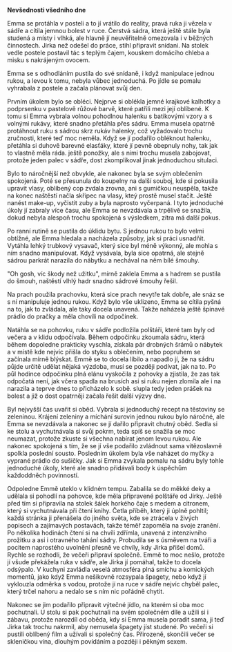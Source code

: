 **Nevšednosti všedního dne**

Emma se protáhla v posteli a to jí vrátilo do reality, pravá ruka ji vězela v sádře a cítila jemnou bolest v ruce. Čerstvá sádra, která ještě stále byla studená a místy i vlhká, ale hlavně jí neuvěřitelně omezovala i v běžných činnostech. Jirka než odešel do práce, stihl připravit snídani. Na stolek vedle postele postavil tác s teplým čajem, kouskem domácího chleba a misku s nakrájeným ovocem.

Emma se s odhodláním pustila do své snídaně, i když manipulace jednou rukou, a levou k tomu, nebyla vůbec jednoduchá. Po jídle se pomalu vyhrabala z postele a začala plánovat svůj den.

Prvním úkolem bylo se obléci. Nejprve si oblékla jemné krajkové kalhotky a podprsenku v pastelově růžové barvě, které patřili mezi její oblíbené. K tomu si Emma vybrala volnou pohodlnou halenku s batikovými vzory a s volnými rukávy, které snadno přetáhla přes sádru. Emma musela opatrně protáhnout ruku s sádrou skrz rukáv halenky, což vyžadovalo trochu zručnosti, které teď moc neměla. Když se jí podařilo obléknout halenku, přetáhla si duhově barevné elasťáky, které jí pevně obepnuly nohy, tak jak to vlastně měla ráda. ještě ponožky, ale s nimi trochu musela zabojovat, protože jeden palec v sádře, dost zkomplikoval jinak jednoduchou situlaci.

Bylo to náročnější než obvykle, ale nakonec byla se svým oblečením spokojená. Poté se přesunula do koupelny na další souboj, kde si pokusila upravit vlasy, oblíbený cop zvdala zrovna, ani s gumičkou neuspěla, takže na konec naštěstí načla skřipec na vlasy, kteý prostě musel stačit. Ještě nanést make-up, vyčistit zuby a byla naprosto vyčerpaná. I tyto jednoduché úkoly jí zabraly více času, ale Emma se nevzdávala a trpělivě se snažila, dokud nebyla alespoň trochu spokojená s výsledkem, zítra má další pokus.

Po ranní rutině se pustila do úklidu bytu. S jednou rukou to bylo velmi obtížné, ale Emma hledala a nacházela způsoby, jak si práci usnadňit. Vytáhla lehký trubkový vysavač, který sice byl méně výkonný, ale mohla s ním snadno manipulovat. Když vysávala, byla sice opatrná, ale stejně sádrou parkrát narazila do nábytku a nechával na něm bílé šmouhy.

"Oh gosh, víc škody než užitku", mírně zaklela Emma a s hadrem se pustila do šmouh, naštěstí vlhlý hadr snadno sádrové šmouhy řešil.

Na prach použila prachovku, která sice prach nevytře tak dobře, ale snáz se s ní manipuluje jednou rukou. Když bylo vše uklizeno, Emma se cítila pyšná na to, jak to zvládala, ale taky docela unavená. Takže naházela ještě špinavé prádlo do pračky a měla chovíli na odpočinek.

Natáhla se na pohovku, ruku v sádře podložila polštáři, které tam byly od večera a v klidu odpočívala. Během odpočinku zkoumala sádru, která během dopoledne prakticky vyschla, získala pár drobných šrámů o nábytek a v místě kde nejvíc přišla do styku s oblečením, nebo popruhem se začínala mírně blýskat. Emmě se to docela líbilo a napadlo jí, že na sádru půjde určitě udělat nějaká výzdoba, musí se později podívat, jak na to.
Po půl hodince odpočinku plná elánu vyskočila z pohovky a zjistila, že zas tak odpočatá není, jak včera spadla na brusích asi si ruku nejen zlomila ale i na narazila a teprve dnes to přicházelo k sobě. slupla tedy jeden prášek na bolest a již o dost opatrněji začala řešit další výzvy dne.

Byl nejvyšší čas uvařit si oběd. Vybrala si jednoduchý recept na těstoviny se zeleninou. Krájení zeleniny a míchání surovin jednou rukou bylo náročné, ale Emma se nevzdávala a nakonec se jí dařilo připravit chutný oběd. 
Sedla si ke stolu a vychutnávala si svůj pokrm, teda spíš se snažila se moc neumazat, protože zkuste si všechna nabírat jenom levou rukou. Ale nakonec spokojená s tím, že se jí vše podařilo zvládnout sama vítězoslavně spolkla poslední sousto.
Posledním úkolem byla vše naházet do myčky a vyprané prádlo do sušičky. Jak si Emma zvykala pomalu na sádru byly tohle jednoduché úkoly, které ale snadno přidávali body k úspěchům každoddněch povinností.

Odpoledne Emmě uteklo v klidném tempu. Zabalila se do měkké deky a udělala si pohodlí na pohovce, kde měla připravené polštáře od Jirky. Ještě před tím si připravila na stolek šálek horkého čaje s medem a citronem, který si vychutnávala při čtení knihy. Četla příběh, který ji úplně pohltil; každá stránka ji přenášela do jiného světa, kde se ztrácela v živých popisech a zajímavých postavách, takže téměř zapoměla na svoje zranění. Po několika hodinách čtení si na chvíli zdřímla, unavená z intenzivního prožitku a asi i otravného tahání sádry. 
Probudila se s úsměvem na tváři a pocitem naprostého uvolnění přesně ve chvíly, kdy Jirka přišel domů.
Rychle se rozhodli, že večeři připraví společně. Emmě to moc nešlo, protože jí všude překážela ruka v sádře, ale Jirka jí pomáhal, takže to docela odsýpalo. V kuchyni zavládla veselá atmosféra plná smíchu a komických momentů, jako když Emma nešikovně rozsypala špagety, nebo když jí vyklouzla odměrka s vodou, protože jí na ruce v sádře nejvíc chyběl palec, který trčel nahoru a nedalo se s ním nic pořádně chytit.

Nakonec se jim podařilo připravit výtečné jídlo, na kterém si oba moc pochutnali. U stolu si pak pochutnali na svém společném díle a užili si i zábavu, protože narozdíl od oběda, kdy si Emma musela poradit sama, ji teď Jirka tak trochu nakrmil, aby nemusela špagety jíst studené.
Po večeři si pustili oblíbený film a užívali si společný čas. Přirozeně, skončili večer se skleničkou vína, dlouhým povídáním a později i pěkným sexem.
